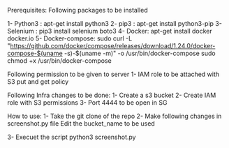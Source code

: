 Prerequisites:
   Following packages to be installed 

   1- Python3 : apt-get install python3
   2- pip3  : apt-get install python3-pip
   3- Selenium : pip3 install selenium boto3
   4- Docker: apt-get install docker docker.io
   5- Docker-compose: 
       sudo curl -L "https://github.com/docker/compose/releases/download/1.24.0/docker-compose-$(uname -s)-$(uname -m)" -o /usr/bin/docker-compose
       sudo chmod +x /usr/bin/docker-compose

   Following permission to be given to server
   1- IAM role to be attached with S3 put and get policy

   Following Infra changes to be done:
   1- Create a s3 bucket
   2- Create IAM role with S3 permissions
   3- Port 4444 to be open in SG


How to use:
   1- Take the git clone of the repo
   2- Make following changes in screenshot.py file
        Edit the bucket_name to be used

   3- Execuet the script
        python3 screenshot.py
